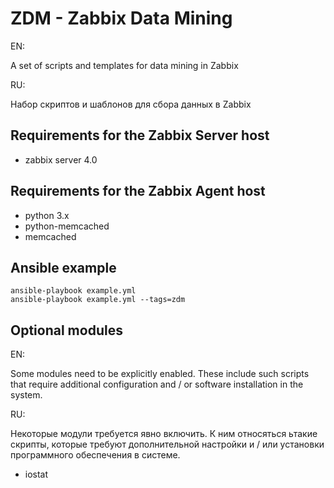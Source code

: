 ZDM - Zabbix Data Mining
================
EN:

A set of scripts and templates for data mining in Zabbix


RU:

Набор скриптов и шаблонов для сбора данных в Zabbix


Requirements for the Zabbix Server host
----------------
* zabbix server 4.0


Requirements for the Zabbix Agent host
----------------
* python 3.x
* python-memcached
* memcached


Ansible example
----------------
    ansible-playbook example.yml
    ansible-playbook example.yml --tags=zdm



Optional modules
----------------
EN:

Some modules need to be explicitly enabled. These include such scripts that require additional configuration and / or software installation in the system.


RU:

Некоторые модули требуется явно включить. К ним относяться ьтакие скрипты, которые требуют дополнительной настройки и / или установки программного обеспечения в системе.


* iostat

